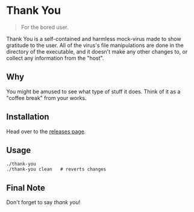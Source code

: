 # Thank You

> For the bored user.

Thank You is a self-contained and harmless mock-virus made to show gratitude to the user. All of the virus's file manipulations are done in the directory of the executable, and it doesn't make any other changes to, or collect any information from the "host".

## Why

You might be amused to see what type of stuff it does. Think of it as a "coffee break" from your works.

## Installation

Head over to the [releases page](https://github.com/clabe45/thank-you/releases).

## Usage

```
./thank-you
./thank-you clean   # reverts changes
```

## Final Note

Don't forget to say *thank you*!
